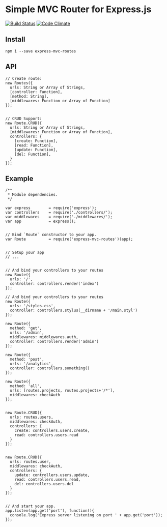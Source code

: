 # Simple MVC Router for Express.js

[![Build Status](https://secure.travis-ci.org/shuvalov-anton/next-done.png)](http://travis-ci.org/shuvalov-anton/next-done)
[![Code Climate](https://codeclimate.com/github/shuvalov-anton/express-mvc-routes.png)](https://codeclimate.com/github/shuvalov-anton/express-mvc-routes)

## Install

    npm i --save express-mvc-routes

## API

    // Create route:
    new Routes({
      urls: String or Array of Strings,
      [controller: Function],
      [method: String],
      [middlewares: Function or Array of Function]
    });


    // CRUD Support:
    new Route.CRUD({
      urls: String or Array of Strings,
      [middlewares: Function or Array of Function],
      controllers: {
        [create: Function],
        [read: Function],
        [update: Function],
        [del: Function],
      }
    });


## Example


```JS
/**
 * Module dependencies.
 */

var express        = require('express');
var controllers    = require('./controllers/');
var middlewares    = require('./middlewares/');
var app            = express();


// Bind `Route` constructor to your app.
var Route          = require('express-mvc-routes')(app);


// Setup your app 
// ... 


// And bind your controllers to your routes
new Route({
  urls: '/',
  controller: controllers.render('index')
});

// And bind your controllers to your routes
new Route({
  urls: '/styles.css',
  controller: controllers.stylus(__dirname + '/main.styl')
});

new Route({
  method: 'get',
  urls: '/admin',
  middlewares: middlewares.auth,
  controller: controllers.render('admin')
});

new Route({
  method: 'post',
  urls: '/analytics',
  controller: controllers.something()
});

new Route({
  method: 'all',
  urls: [routes.projects, routes.projects+'/*'],
  middlewares: checkAuth
});


new Route.CRUD({
  urls: routes.users,
  middlewares: checkAuth,
  controllers: {
    create: controllers.users.create,
    read: controllers.users.read
  }
});


new Route.CRUD({
  urls: routes.user,
  middlewares: checkAuth,
  controllers: {
    update: controllers.users.update,
    read: controllers.users.read,
    del: controllers.users.del
  }
});


// And start your app.
app.listen(app.get('port'), function(){
  console.log('Express server listening on port ' + app.get('port'));
});
```

